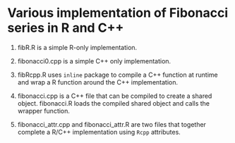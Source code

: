 # Various implementation of Fibonacci series in R and C++

1. fibR.R is a simple R-only implementation.

1. fibonacci0.cpp is a simple C++ only implementation.

1. fibRcpp.R uses `inline` package to compile a C++ function at runtime and wrap
   a R function around the C++ implementation.

1. fibonacci.cpp is a C++ file that can be compiled to create a shared object.
   fibonacci.R loads the compiled shared object and calls the wrapper function.

1. fibonacci_attr.cpp and fibonacci_attr.R are two files that together complete
   a R/C++ implementation using `Rcpp` attributes.
